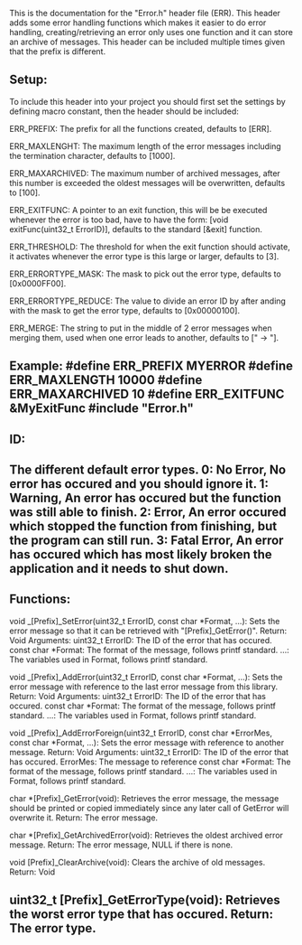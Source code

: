 This is the documentation for the "Error.h" header file (ERR).
This header adds some error handling functions which makes it easier to do error handling,
creating/retrieving an error only uses one function and it can store an archive of messages.
This header can be included multiple times given that the prefix is different.


Setup:
----------------------------------------------------------------------------------------------------
To include this header into your project you should first set the settings by defining macro
constant, then the header should be included:

ERR_PREFIX:         The prefix for all the functions created, defaults to [ERR].

ERR_MAXLENGHT:      The maximum length of the error messages including the termination character, 
                    defaults to [1000].

ERR_MAXARCHIVED:    The maximum number of archived messages, after this number is exceeded the 
                    oldest messages will be overwritten, defaults to [100].

ERR_EXITFUNC:       A pointer to an exit function, this will be be executed whenever the error is
                    too bad, have to have the form: [void exitFunc(uint32_t ErrorID)], defaults to
                    the standard [&exit] function.

ERR_THRESHOLD:      The threshold for when the exit function should activate, it activates whenever 
                    the error type is this large or larger, defaults to [3].

ERR_ERRORTYPE_MASK: The mask to pick out the error type, defaults to [0x0000FF00].

ERR_ERRORTYPE_REDUCE: The value to divide an error ID by after anding with the mask to get the 
                    error type, defaults to [0x00000100].

ERR_MERGE:          The string to put in the middle of 2 error messages when merging them, used when
                    one error leads to another, defaults to [" -> "].


Example:
#define ERR_PREFIX MYERROR
#define ERR_MAXLENGTH 10000
#define ERR_MAXARCHIVED 10
#define ERR_EXITFUNC &MyExitFunc
#include "Error.h"
----------------------------------------------------------------------------------------------------

ID:
----------------------------------------------------------------------------------------------------
The different default error types.
0: No Error, No error has occured and you should ignore it.
1: Warning, An error has occured but the function was still able to finish.
2: Error, An error occured which stopped the function from finishing, but the program can still run.
3: Fatal Error, An error has occured which has most likely broken the application and it needs to 
   shut down.
----------------------------------------------------------------------------------------------------


Functions:
----------------------------------------------------------------------------------------------------
void _[Prefix]_SetError(uint32_t ErrorID, const char *Format, ...):
    Sets the error message so that it can be retrieved with "[Prefix]_GetError()".
    Return: Void
    Arguments:
        uint32_t ErrorID:           The ID of the error that has occured.
		const char *Format:         The format of the message, follows printf standard.
        ...:                        The variables used in Format, follows printf standard.

void _[Prefix]_AddError(uint32_t ErrorID, const char *Format, ...):
    Sets the error message with reference to the last error message from this library.
    Return: Void
    Arguments:
        uint32_t ErrorID:           The ID of the error that has occured.
		const char *Format:         The format of the message, follows printf standard.
        ...:                        The variables used in Format, follows printf standard.

void _[Prefix]_AddErrorForeign(uint32_t ErrorID, const char *ErrorMes, const char *Format, ...):
    Sets the error message with reference to another message.
    Return: Void
    Arguments:
        uint32_t ErrorID:           The ID of the error that has occured.
        ErrorMes:                   The message to reference
		const char *Format:         The format of the message, follows printf standard.
        ...:                        The variables used in Format, follows printf standard.

char *[Prefix]_GetError(void):
    Retrieves the error message, the message should be printed or copied immediately since any 
    later call of GetError will overwrite it.
    Return: The error message.

char *[Prefix]_GetArchivedError(void):
    Retrieves the oldest archived error message.
    Return: The error message, NULL if there is none.

void [Prefix]_ClearArchive(void):
    Clears the archive of old messages.
    Return: Void
	
uint32_t [Prefix]_GetErrorType(void):
	Retrieves the worst error type that has occured.
	Return: The error type.
----------------------------------------------------------------------------------------------------